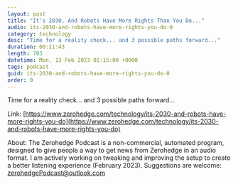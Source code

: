 ```yaml
---
layout: post
title: "It's 2030, And Robots Have More Rights Than You Do..."
audio: its-2030-and-robots-have-more-rights-you-do-0
category: technology
desc: "Time for a reality check... and 3 possible paths forward..."
duration: 00:11:43
length: 703
datetime: Mon, 13 Feb 2023 02:15:00 +0000
tags: podcast
guid: its-2030-and-robots-have-more-rights-you-do-0
order: 0
---
```

Time for a reality check... and 3 possible paths forward...

Link: [https://www.zerohedge.com/technology/its-2030-and-robots-have-more-rights-you-do](https://www.zerohedge.com/technology/its-2030-and-robots-have-more-rights-you-do)

About: The Zerohedge Podcast is a non-commercial, automated program, designed to give people a way to get news from Zerohedge in an audio format.  I am actively working on tweaking and improving the setup to create a better listening experience (February 2023).  Suggestions are welcome: [zerohedgePodcast@outlook.com](mailto:zerohedgePodcast@outlook.com)